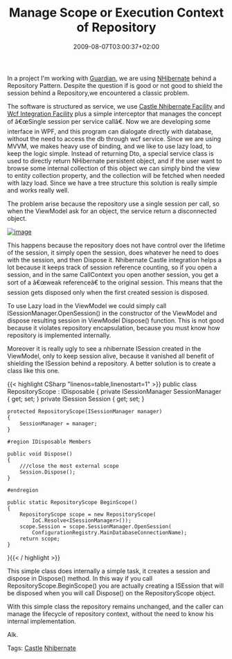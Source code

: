 ﻿---
title: "Manage Scope or Execution Context of Repository"
description: ""
date: 2009-08-07T03:00:37+02:00
draft: false
tags: [Castle,Nhibernate]
categories: [Castle,Nhibernate]
---
In a project I'm working with [Guardian](http://www.nablasoft.com/guardian), we are using [NHibernate](https://www.hibernate.org/343.html) behind a Repository Pattern. Despite the question if is good or not good to shield the session behind a Repository,we encountered a classic problem.

The software is structured as service, we use [Castle Nhibernate Facility](http://www.castleproject.org/container/facilities/trunk/nhibernate/index.html) and [Wcf Integration Facility](http://www.castleproject.org/container/facilities/trunk/wcf/index.html) plus a simple interceptor that manages the concept of â€œSingle session per service callâ€. Now we are developing some interface in WPF, and this program can dialogate directly with database, without the need to access the db through wcf service. Since we are using MVVM, we makes heavy use of binding, and we like to use lazy load, to keep the logic simple. Instead of returning Dto, a special service class is used to directly return NHibernate persistent object, and if the user want to browse some internal collection of this object we can simply bind the view to entity collection property, and the collection will be fetched when needed with lazy load. Since we have a tree structure this solution is really simple and works really well.

The problem arise because the repository use a single session per call, so when the ViewModel ask for an object, the service return a disconnected object.

[![image](https://www.codewrecks.com/blog/wp-content/uploads/2009/08/image-thumb15.png "image")](https://www.codewrecks.com/blog/wp-content/uploads/2009/08/image15.png)

This happens because the repository does not have control over the lifetime of the session, it simply open the session, does whatever he need to does with the session, and then Dispose it. Nhibernate Castle integration helps a lot because it keeps track of session reference counting, so if you open a session, and in the same CallContext you open another session, you get a sort of a â€œweak referenceâ€ to the original session. This means that the session gets disposed only when the first created session is disposed.

To use Lazy load in the ViewModel we could simply call ISessionManager.OpenSession() in the constructor of the ViewModel and dispose resulting session in ViewModel Dispose() function. This is not good because it violates repository encapsulation, because you must know how repository is implemented internally.

Moreover it is really ugly to see a nhibernate ISession created in the ViewModel, only to keep session alive, because it vanished all benefit of shielding the ISession behind a repository. A better solution is to create a class like this one.

{{< highlight CSharp "linenos=table,linenostart=1" >}}
public class RepositoryScope : IDisposable
{
    private ISessionManager SessionManager { get; set; }
    private ISession Session { get; set; }

    protected RepositoryScope(ISessionManager manager)
    {
        SessionManager = manager;
    }

    #region IDisposable Members

    public void Dispose()
    {
        ///close the most external scope
        Session.Dispose();
    }

    #endregion

    public static RepositoryScope BeginScope()
    {
        RepositoryScope scope = new RepositoryScope(
            IoC.Resolve<ISessionManager>());
        scope.Session = scope.SessionManager.OpenSession(
            ConfigurationRegistry.MainDatabaseConnectionName);
        return scope;
    }
}{{< / highlight >}}

<!-- Code inserted with Steve Dunn's Windows Live Writer Code Formatter Plugin.  http://dunnhq.com -->

This simple class does internally a simple task, it creates a session and dispose in Dispose() method. In this way if you call RepositoryScope.BeginScope() you are actually creating a ISEssion that will be disposed when you will call Dispose() on the RepositoryScope object.

With this simple class the repository remains unchanged, and the caller can manage the lifecycle of repository context, without the need to know his internal implementation.

Alk.

Tags: [Castle](http://technorati.com/tag/Castle) [Nhibernate](http://technorati.com/tag/Nhibernate)
